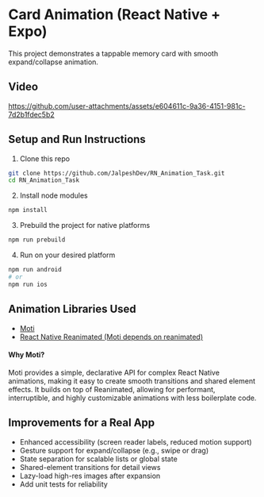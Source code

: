 # Card Animation (React Native + Expo)

This project demonstrates a tappable memory card with smooth expand/collapse animation.

## Video
https://github.com/user-attachments/assets/e604611c-9a36-4151-981c-7d2b1fdec5b2


## Setup and Run Instructions

1. Clone this repo
```bash
git clone https://github.com/JalpeshDev/RN_Animation_Task.git 
cd RN_Animation_Task
```
2. Install node modules 

```bash
npm install
```
3. Prebuild the project for native platforms 
```bash
npm run prebuild
```
4. Run on your desired platform
 ```bash
 npm run android
 # or
 npm run ios
```

## Animation Libraries Used
- [Moti](https://moti.fyi/)
- [React Native Reanimated (Moti depends on reanimated)](https://docs.swmansion.com/react-native-reanimated/)

#### Why Moti?
Moti provides a simple, declarative API for complex React Native animations, making it easy to create smooth transitions and shared element effects. It builds on top of Reanimated, allowing for performant, interruptible, and highly customizable animations with less boilerplate code.


## Improvements for a Real App
- Enhanced accessibility (screen reader labels, reduced motion support)
- Gesture support for expand/collapse (e.g., swipe or drag)
- State separation for scalable lists or global state
- Shared-element transitions for detail views
- Lazy-load high-res images after expansion
- Add unit tests for reliability
